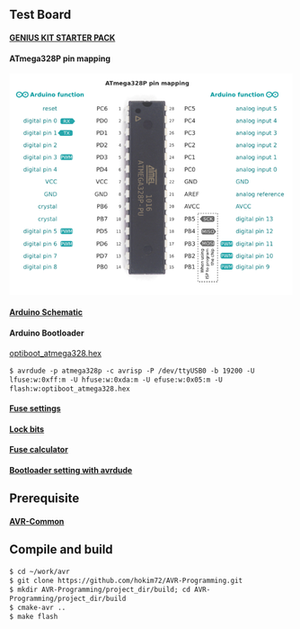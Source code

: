## Test Board

#### [GENIUS KIT STARTER PACK](http://kocoafab.cc/product/genius)
#### ATmega328P pin mapping
![ATmega328P pin mapping](ATmega328P_vs_Arduino_pin_mapping.png)
#### [Arduino Schematic](https://github.com/NashMicro/NashDuino/tree/master/Nano)
#### Arduino Bootloader
[optiboot_atmega328.hex](https://github.com/hokim72/AVR-Common/blob/master/optiboot/optiboot_atmega328.hex)

```
$ avrdude -p atmega328p -c avrisp -P /dev/ttyUSB0 -b 19200 -U lfuse:w:0xff:m -U hfuse:w:0xda:m -U efuse:w:0x05:m -U flash:w:optiboot_atmega328.hex
```

#### [Fuse settings](http://www.martyncurrey.com/arduino-atmega-328p-fuse-settings/)
#### [Lock bits](http://www.avrfreaks.net/forum/lock-bits-1)
#### [Fuse calculator](http://eleccelerator.com/fusecalc/fusecalc.php?chip=atmega328p)
#### [Bootloader setting with avrdude](http://www.hackersworkbench.com/intro-to-bootloaders-for-avr)

## Prerequisite

#### [AVR-Common](https://github.com/hokim72/AVR-Common)

## Compile and build

```
$ cd ~/work/avr
$ git clone https://github.com/hokim72/AVR-Programming.git
$ mkdir AVR-Programming/project_dir/build; cd AVR-Programming/project_dir/build
$ cmake-avr ..
$ make flash
```
